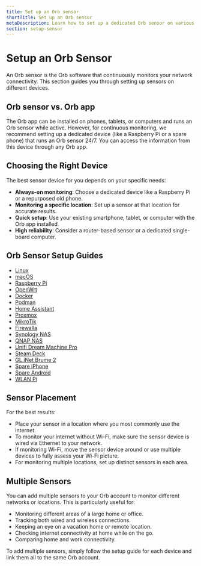 ```yaml
---
title: Set up an Orb sensor
shortTitle: Set up an Orb sensor
metaDescription: Learn how to set up a dedicated Orb sensor on various devices and platforms.
section: setup-sensor
---
```


# Setup an Orb Sensor

An Orb sensor is the Orb software that continuously monitors your network connectivity. This section guides you through setting up sensors on different devices.

## Orb sensor vs. Orb app

The Orb app can be installed on phones, tablets, or computers and runs an Orb sensor while active. However, for continuous monitoring, we recommend setting up a dedicated device (like a Raspberry Pi or a spare phone) that runs an Orb sensor 24/7. You can access the information from this device through any Orb app.

## Choosing the Right Device

The best sensor device for you depends on your specific needs:

- **Always-on monitoring**: Choose a dedicated device like a Raspberry Pi or a repurposed old phone.
- **Monitoring a specific location**: Set up a sensor at that location for accurate results.
- **Quick setup**: Use your existing smartphone, tablet, or computer with the Orb app installed.
- **High reliability**: Consider a router-based sensor or a dedicated single-board computer.

## Orb Sensor Setup Guides

- [Linux](/docs/setup-sensor/linux)
- [macOS](/docs/setup-sensor/macos.md)
- [Raspberry Pi](/docs/setup-sensor/raspberry-pi.md)
- [OpenWrt](/docs/setup-sensor/linux/openwrt.md)
- [Docker](/docs/setup-sensor/docker.md)
- [Podman](/docs/setup-sensor/podman.md)
- [Home Assistant](/docs/setup-sensor/home-assistant.md)
- [Proxmox](/docs/setup-sensor/proxmox.md)
- [MikroTik](/docs/setup-sensor/mikrotik.md)
- [Firewalla](/docs/setup-sensor/firewalla.md)
- [Synology NAS](/docs/setup-sensor/synology.md)
- [QNAP NAS](/docs/setup-sensor/qnap.md)
- [Unifi Dream Machine Pro](/docs/setup-sensor/udm-pro.md)
- [Steam Deck](/docs/setup-sensor/steam-deck.md)
- [GL.iNet Brume 2](/docs/setup-sensor/gl-mt2500-standalone.md)
- [Spare iPhone](/docs/setup-sensor/spare-iphone.md)
- [Spare Android](/docs/setup-sensor/spare-android.md)
- [WLAN Pi](/docs/setup-sensor/wlan-pi.md)

## Sensor Placement

For the best results:

- Place your sensor in a location where you most commonly use the internet.
- To monitor your internet without Wi-Fi, make sure the sensor device is wired via Ethernet to your network.
- If monitoring Wi-Fi, move the sensor device around or use multiple devices to fully assess your Wi-Fi picture.
- For monitoring multiple locations, set up distinct sensors in each area.

## Multiple Sensors

You can add multiple sensors to your Orb account to monitor different networks or locations. This is particularly useful for:

- Monitoring different areas of a large home or office.
- Tracking both wired and wireless connections.
- Keeping an eye on a vacation home or remote location.
- Checking internet connectivity at home while on the go.
- Comparing home and work connectivity.

To add multiple sensors, simply follow the setup guide for each device and link them all to the same Orb account.

